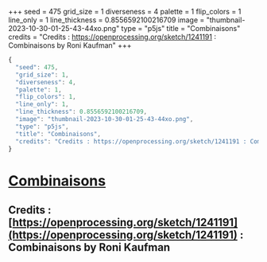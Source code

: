 +++
seed = 475
grid_size = 1
diverseness = 4
palette = 1
flip_colors = 1
line_only = 1
line_thickness = 0.8556592100216709
image = "thumbnail-2023-10-30-01-25-43-44xo.png"
type = "p5js"
title = "Combinaisons"
credits = "Credits : https://openprocessing.org/sketch/1241191 : Combinaisons by Roni Kaufman"
+++




~~~javascript
{
  "seed": 475,
  "grid_size": 1,
  "diverseness": 4,
  "palette": 1,
  "flip_colors": 1,
  "line_only": 1,
  "line_thickness": 0.8556592100216709,
  "image": "thumbnail-2023-10-30-01-25-43-44xo.png",
  "type": "p5js",
  "title": "Combinaisons",
  "credits": "Credits : https://openprocessing.org/sketch/1241191 : Combinaisons by Roni Kaufman"
}
~~~



# [Combinaisons](https://openprocessing.org/sketch/2065396)

## Credits : [https://openprocessing.org/sketch/1241191](https://openprocessing.org/sketch/1241191) : Combinaisons by Roni Kaufman 

